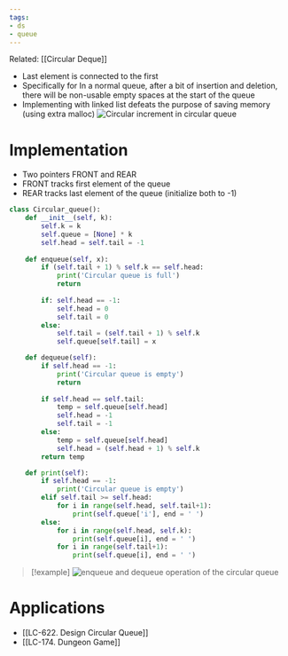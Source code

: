```yaml
---
tags:
- ds
- queue
---
```


Related: [[Circular Deque]]

- Last element is connected to the first
- Specifically for In a normal queue, after a bit of insertion and deletion, there will be non-usable empty spaces at the start of the queue
- Implementing with linked list defeats the purpose of saving memory (using extra malloc)
 ![Circular increment in circular queue](https://cdn.programiz.com/sites/tutorial2program/files/circular-increment.png "Circular queue")
# Implementation
- Two pointers FRONT and REAR
- FRONT tracks first element of the queue
- REAR tracks last element of the queue (initialize both to -1)

```python
class Circular_queue():
	def __init__(self, k):
		self.k = k
		self.queue = [None] * k
		self.head = self.tail = -1
		
	def enqueue(self, x):
		if (self.tail + 1) % self.k == self.head:
			print('Circular queue is full')
			return
		
		if: self.head == -1:
			self.head = 0
			self.tail = 0
		else:
			self.tail = (self.tail + 1) % self.k
			self.queue[self.tail] = x

	def dequeue(self):
		if self.head == -1:
			print('Circular queue is empty')
			return
	
		if self.head == self.tail:
			temp = self.queue[self.head]
			self.head = -1
			self.tail = -1
		else:
			temp = self.queue[self.head]
			self.head = (self.head + 1) % self.k
		return temp

	def print(self):
		if self.head == -1:
			print('Circular queue is empty')
		elif self.tail >= self.head:
			for i in range(self.head, self.tail+1):
				print(self.queue['i'], end = ' ')
		else:
			for i in range(self.head, self.k):
				print(self.queue[i], end = ' ')
			for i in range(self.tail+1):
				print(self.queue[i], end = ' ')

```

>[!example]
>![enqueue and dequeue operation of the circular queue](https://cdn.programiz.com/sites/tutorial2program/files/circular-queue-program.png "Working of circular queue")

# Applications
- [[LC-622. Design Circular Queue]]
- [[LC-174. Dungeon Game]]